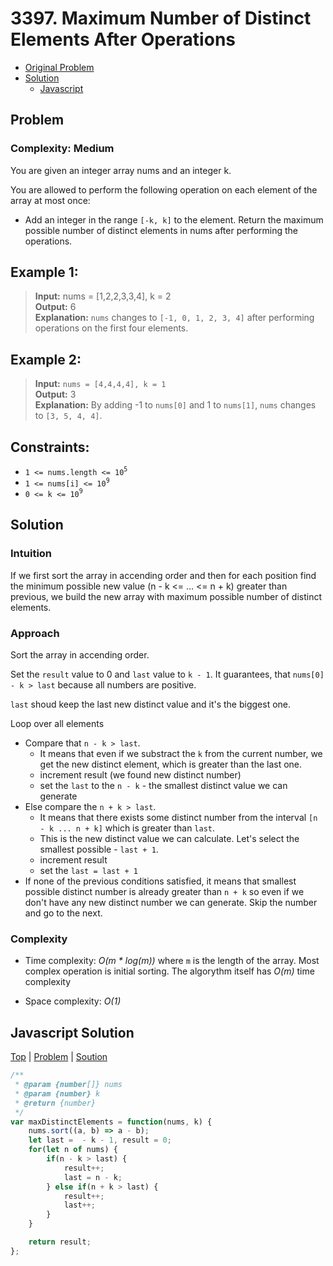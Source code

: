 # 3397. Maximum Number of Distinct Elements After Operations

- [Original Problem](https://leetcode.com/problems/maximum-number-of-distinct-elements-after-operations/description/)
- [Solution](#solution)
  - [Javascript](#javascript-solution)

## Problem
### Complexity: Medium

You are given an integer array nums and an integer k.

You are allowed to perform the following operation on each element of the array at most once:

- Add an integer in the range `[-k, k]` to the element.
Return the maximum possible number of distinct elements in nums after performing the operations.

## Example 1:

> **Input:** nums = [1,2,2,3,3,4], k = 2\
> **Output:** 6\
> **Explanation:**
> `nums` changes to `[-1, 0, 1, 2, 3, 4]` after performing operations on the first four elements.

## Example 2:

> **Input:** `nums = [4,4,4,4], k = 1`\
> **Output:** 3\
> **Explanation:**
> By adding -1 to `nums[0]` and 1 to `nums[1]`, `nums` changes to `[3, 5, 4, 4]`.

## Constraints:

- `1 <= nums.length <= 10`<sup>`5`</sup>
- `1 <= nums[i] <= 10`<sup>`9`</sup>
- `0 <= k <= 10`<sup>`9`</sup>

## Solution

### Intuition
If we first sort the array in accending order and then for each position find the minimum possible new value (n - k <= ... <= n + k) greater than previous, we build the new array with maximum possible number of distinct elements.

### Approach
Sort the array in accending order.

Set the `result` value to 0 and `last` value to `k - 1`. It guarantees, that `nums[0] - k > last` because all numbers are positive.

`last` shoud keep the last new distinct value and it's the biggest one.

Loop over all elements
- Compare that `n - k > last`. 
  - It means that even if we substract the `k` from the current number, we get the new distinct element, which is greater than the last one.
  - increment result (we found new distinct number)
  - set the `last` to the `n - k` - the smallest distinct value we can generate
- Else compare the `n + k > last`. 
  - It means that there exists some distinct number from the interval `[n - k ... n + k]` which is greater than `last`. 
  - This is the new distinct value we can calculate. Let's select the smallest possible - `last + 1`. 
  - increment result
  - set the `last = last + 1`
- If none of the previous conditions satisfied, it means that smallest possible distinct number is already greater than `n + k` so even if we don't have any new distinct number we can generate. Skip the number and go to the next.


### Complexity
- Time complexity: *O(m * log(m))* where `m` is the length of the array. Most complex operation is initial sorting. The algorythm itself has *O(m)* time complexity

- Space complexity: *O(1)*

## Javascript Solution
[Top](#3397-maximum-number-of-distinct-elements-after-operations) | 
[Problem](#problem) |
[Soution](#solution)

```javascript
/**
 * @param {number[]} nums
 * @param {number} k
 * @return {number}
 */
var maxDistinctElements = function(nums, k) {
    nums.sort((a, b) => a - b);
    let last =  - k - 1, result = 0;
    for(let n of nums) {
        if(n - k > last) {
            result++;
            last = n - k;
        } else if(n + k > last) {
            result++;
            last++;
        }
    }

    return result;
};
```